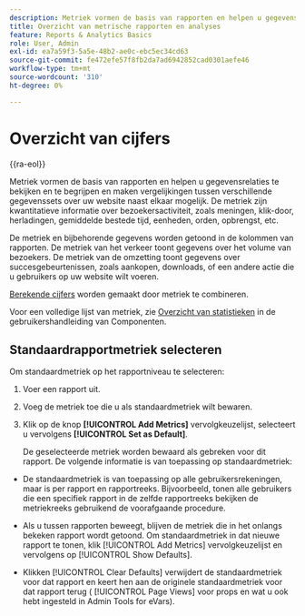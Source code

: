```yaml
---
description: Metriek vormen de basis van rapporten en helpen u gegevensrelaties te bekijken en te begrijpen en maken vergelijkingen tussen verschillende gegevenssets over uw website naast elkaar mogelijk. De metriek zijn kwantitatieve informatie over bezoekersactiviteit, zoals meningen, klik-door, herladingen, gemiddelde bestede tijd, eenheden, orden, opbrengst, etc.
title: Overzicht van metrische rapporten en analyses
feature: Reports & Analytics Basics
role: User, Admin
exl-id: ea7a59f3-5a5e-48b2-ae0c-ebc5ec34cd63
source-git-commit: fe472efe57f8fb2da7ad6942852cad0301aefe46
workflow-type: tm+mt
source-wordcount: '310'
ht-degree: 0%

---
```


# Overzicht van cijfers

{{ra-eol}}

Metriek vormen de basis van rapporten en helpen u gegevensrelaties te bekijken en te begrijpen en maken vergelijkingen tussen verschillende gegevenssets over uw website naast elkaar mogelijk. De metriek zijn kwantitatieve informatie over bezoekersactiviteit, zoals meningen, klik-door, herladingen, gemiddelde bestede tijd, eenheden, orden, opbrengst, etc.

De metriek en bijbehorende gegevens worden getoond in de kolommen van rapporten. De metriek van het verkeer toont gegevens over het volume van bezoekers. De metriek van de omzetting toont gegevens over succesgebeurtenissen, zoals aankopen, downloads, of een andere actie die u gebruikers op uw website wilt voeren.

[Berekende cijfers](/help/components/c-calcmetrics/cm-overview.md) worden gemaakt door metriek te combineren.

Voor een volledige lijst van metriek, zie [Overzicht van statistieken](/help/components/metrics/overview.md) in de gebruikershandleiding van Componenten.

## Standaardrapportmetriek selecteren

Om standaardmetriek op het rapportniveau te selecteren:

<!-- 

t_metrics_set_default.xml

 -->

1. Voer een rapport uit.
1. Voeg de metriek toe die u als standaardmetriek wilt bewaren.
1. Klik op de knop **[!UICONTROL Add Metrics]** vervolgkeuzelijst, selecteert u vervolgens **[!UICONTROL Set as Default]**.

   De geselecteerde metriek worden bewaard als gebreken voor dit rapport. De volgende informatie is van toepassing op standaardmetriek:

* De standaardmetriek is van toepassing op alle gebruikersrekeningen, maar is per rapport en rapportreeks. Bijvoorbeeld, tonen alle gebruikers die een specifiek rapport in de zelfde rapportreeks bekijken de metriekreeks gebruikend de voorafgaande procedure.
* Als u tussen rapporten beweegt, blijven de metriek die in het onlangs bekeken rapport wordt getoond. Om standaardmetriek in dat nieuwe rapport te tonen, klik [!UICONTROL Add Metrics] vervolgkeuzelijst en vervolgens op [!UICONTROL Show Defaults].

* Klikken [!UICONTROL Clear Defaults] verwijdert de standaardmetriek voor dat rapport en keert hen aan de originele standaardmetriek voor dat rapport terug ( [!UICONTROL Page Views] voor props en wat u ook hebt ingesteld in Admin Tools for eVars).
